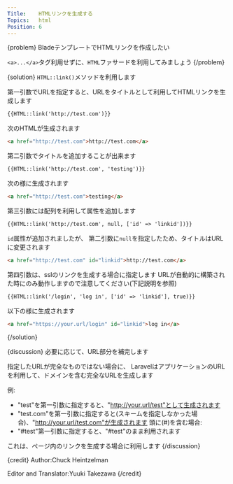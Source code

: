 ```yaml
---
Title:    HTMLリンクを生成する
Topics:   html
Position: 6
---
```


{problem}
BladeテンプレートでHTMLリンクを作成したい

`<a>...</a>`タグ利用せずに、`HTML`ファサードを利用してみましょう
{/problem}

{solution}
`HTML::link()`メソッドを利用します

第一引数でURLを指定すると、URLをタイトルとして利用してHTMLリンクを生成します

```html
{{HTML::link('http://test.com')}}
```

次のHTMLが生成されます

```html
<a href="http://test.com">http://test.com</a>
```

第二引数でタイトルを追加することが出来ます

```html
{{HTML::link('http://test.com', 'testing')}}
```

次の様に生成されます

```html
<a href="http://test.com">testing</a>
```

第三引数には配列を利用して属性を追加します

```html
{{HTML::link('http://test.com', null, ['id' => 'linkid'])}}
```

`id`属性が追加されましたが、
第二引数に`null`を指定したため、タイトルはURLに変更されます

```html
<a href="http://test.com" id="linkid">http://test.com</a>
```

第四引数は、sslのリンクを生成する場合に指定します
URLが自動的に構築された時にのみ動作しますので注意してください(下記説明を参照)

```html
{{HTML::link('/login', 'log in', ['id' => 'linkid'], true)}}
```

以下の様に生成されます

```html
<a href="https://your.url/login" id="linkid">log in</a>
```
{/solution}

{discussion}
必要に応じて、URL部分を補完します

指定したURLが完全なものではない場合に、
LaravelはアプリケーションのURLを利用して、ドメインを含む完全なURLを生成します

例:
* "test"を第一引数に指定すると、"http://your.url/test"として生成されます
* "test.com"を第一引数に指定すると(スキームを指定しなかった場合)、"http://your.url/test.com"が生成されます
頭に(#)を含む場合:
* "#test"第一引数に指定すると、"#test"のまま利用されます

これは、ページ内のリンクを生成する場合に利用します
{/discussion}

{credit}
Author:Chuck Heintzelman

Editor and Translator:Yuuki Takezawa
{/credit}
